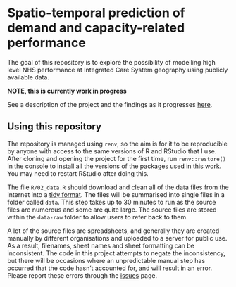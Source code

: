 
# Spatio-temporal prediction of demand and capacity-related performance

The goal of this repository is to explore the possibility of modelling
high level NHS performance at Integrated Care System geography using
publicly available data.

**NOTE, this is currently work in progress**

See a description of the project and the findings as it progresses
[here](https://nhs-bnssg-analytics.github.io/d_and_c/outputs/01_index.html).

## Using this repository

The repository is managed using `renv`, so the aim is for it to be
reproducible by anyone with access to the same versions of R and RStudio
that I use. After cloning and opening the project for the first time,
run `renv::restore()` in the console to install all the versions of the
packages used in this work. You may need to restart RStudio after doing
this.

The file `R/02_data.R` should download and clean all of the data files
from the internet into a [tidy
format](https://tidyr.tidyverse.org/articles/tidy-data.html). The files
will be summarised into single files in a folder called `data`. This
step takes up to 30 minutes to run as the source files are numerous and
some are quite large. The source files are stored within the `data-raw`
folder to allow users to refer back to them.

A lot of the source files are spreadsheets, and generally they are
created manually by different organisations and uploaded to a server for
public use. As a result, filenames, sheet names and sheet formatting can
be inconsistent. The code in this project attempts to negate the
inconsistency, but there will be occasions where an unpredictable manual
step has occurred that the code hasn’t accounted for, and will result in
an error. Please report these errors through the
[issues](https://github.com/nhs-bnssg-analytics/d_and_c/issues) page.
